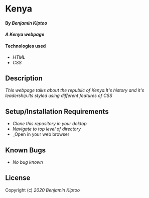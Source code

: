 # Kenya

#### By _**Benjamin Kiptoo**_

#### _A Kenya webpage_

#### Technologies used

* _HTML_
* _CSS_

## Description

_This webpage talks about the republic of Kenya.It's history and it's leadership.Its styled using different features of CSS_

## Setup/Installation Requirements

* _Clone this repository in your dektop_
*  _Navigate to top level of directory_
* _Open in your web browser

## Known Bugs

* _No bug known_

## License

Copyright (c) _2020 Benjamin Kiptoo_
